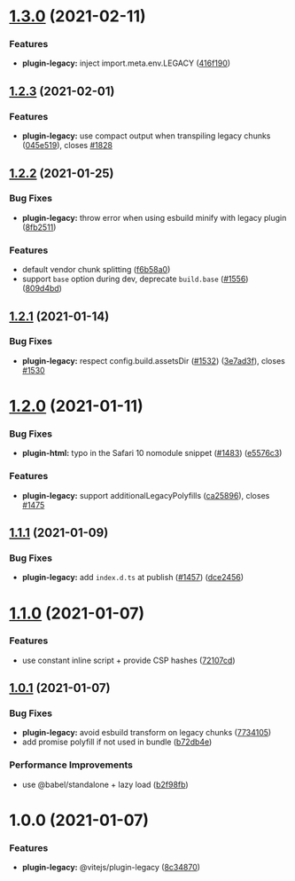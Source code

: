 # [1.3.0](https://github.com/vitejs/vite/compare/plugin-legacy@1.2.3...plugin-legacy@1.3.0) (2021-02-11)


### Features

* **plugin-legacy:** inject import.meta.env.LEGACY ([416f190](https://github.com/vitejs/vite/commit/416f190aa92f06a06f3ded403fb1e4cb8729256d))



## [1.2.3](https://github.com/vitejs/vite/compare/plugin-legacy@1.2.2...plugin-legacy@1.2.3) (2021-02-01)


### Features

* **plugin-legacy:** use compact output when transpiling legacy chunks ([045e519](https://github.com/vitejs/vite/commit/045e519d51fbce94bddb60793e9e99311acc5aa2)), closes [#1828](https://github.com/vitejs/vite/issues/1828)



## [1.2.2](https://github.com/vitejs/vite/compare/plugin-legacy@1.2.1...plugin-legacy@1.2.2) (2021-01-25)


### Bug Fixes

* **plugin-legacy:** throw error when using esbuild minify with legacy plugin ([8fb2511](https://github.com/vitejs/vite/commit/8fb2511a02c163d85f60dfab0bef104756768e35))


### Features

* default vendor chunk splitting ([f6b58a0](https://github.com/vitejs/vite/commit/f6b58a0f535b1c26f9c1dfda74c28c685402c3c9))
* support `base` option during dev, deprecate `build.base` ([#1556](https://github.com/vitejs/vite/issues/1556)) ([809d4bd](https://github.com/vitejs/vite/commit/809d4bd3bf62d3bc6b35f182178922d2ab2175f1))



## [1.2.1](https://github.com/vitejs/vite/compare/plugin-legacy@1.2.0...plugin-legacy@1.2.1) (2021-01-14)


### Bug Fixes

* **plugin-legacy:** respect config.build.assetsDir ([#1532](https://github.com/vitejs/vite/issues/1532)) ([3e7ad3f](https://github.com/vitejs/vite/commit/3e7ad3fa26a6149b44b2e522648cbda1009e4888)), closes [#1530](https://github.com/vitejs/vite/issues/1530)



# [1.2.0](https://github.com/vitejs/vite/compare/plugin-legacy@1.1.1...plugin-legacy@1.2.0) (2021-01-11)


### Bug Fixes

* **plugin-html:** typo in the Safari 10 nomodule snippet ([#1483](https://github.com/vitejs/vite/issues/1483)) ([e5576c3](https://github.com/vitejs/vite/commit/e5576c32c08214766c8bac5458dfcad8301d3a1a))


### Features

* **plugin-legacy:** support additionalLegacyPolyfills ([ca25896](https://github.com/vitejs/vite/commit/ca258962957c32df0196f30267c3d77b544aacbd)), closes [#1475](https://github.com/vitejs/vite/issues/1475)



## [1.1.1](https://github.com/vitejs/vite/compare/plugin-legacy@1.1.0...plugin-legacy@1.1.1) (2021-01-09)


### Bug Fixes

* **plugin-legacy:** add `index.d.ts` at publish ([#1457](https://github.com/vitejs/vite/issues/1457)) ([dce2456](https://github.com/vitejs/vite/commit/dce245629651edab9719127deaf07ecfbcf20c5f))



# [1.1.0](https://github.com/vitejs/vite/compare/plugin-legacy@1.0.1...plugin-legacy@1.1.0) (2021-01-07)


### Features

* use constant inline script + provide CSP hashes ([72107cd](https://github.com/vitejs/vite/commit/72107cdcdb7241e9fadd67528abb14f54b1c901d))



## [1.0.1](https://github.com/vitejs/vite/compare/plugin-legacy@1.0.0...plugin-legacy@1.0.1) (2021-01-07)


### Bug Fixes

* **plugin-legacy:** avoid esbuild transform on legacy chunks ([7734105](https://github.com/vitejs/vite/commit/7734105093c6dabf64da6bfc11486aa9ac62efea))
* add promise polyfill if not used in bundle ([b72db4e](https://github.com/vitejs/vite/commit/b72db4e3ec5ca8974ea2f1913d5611f73c0978b5))


### Performance Improvements

* use @babel/standalone + lazy load ([b2f98fb](https://github.com/vitejs/vite/commit/b2f98fba0215ef171af2abc62e3aefc35f00d168))



# 1.0.0 (2021-01-07)


### Features

* **plugin-legacy:** @vitejs/plugin-legacy ([8c34870](https://github.com/vitejs/vite/commit/8c34870040f8c2f4be7d00245a3683f9e64d894e))



